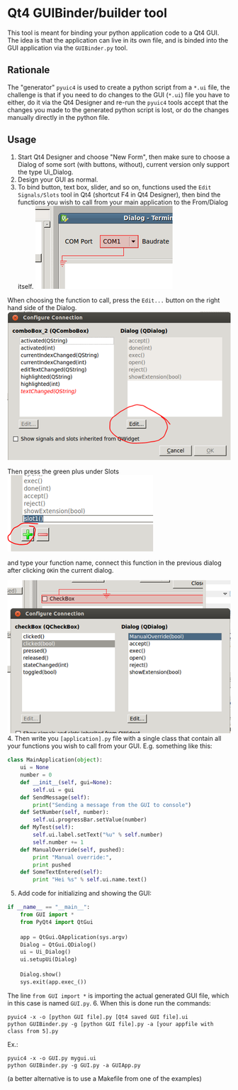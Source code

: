 # Qt4 GUIBinder/builder tool

This tool is meant for binding your python application code to a Qt4 GUI. The idea is that the application can live in its own file, and is binded into the GUI application via the `GUIBinder.py` tool.

## Rationale
The "generator" `pyuic4` is used to create a python script from a `*.ui` file, the challenge is that if you need to do changes to the GUI (`*.ui`) file you have to either, do it via the Qt4 Designer and re-run the `pyuic4` tools accept that the changes you made to the generated python script is lost, or do the changes manually directly in the python file.

## Usage
1. Start Qt4 Designer and choose "New Form", then make sure to choose a Dialog of some sort (with buttons, without), current version only support the type Ui_Dialog.
2. Design your GUI as normal.
3. To bind button, text box, slider, and so on, functions used the `Edit Signals/Slots` tool in Qt4 (shortcut F4 in Qt4 Designer), then bind the functions you wish to call from your main application to the From/Dialog itself.
![Binding Functions](documentation/function_binding.png)

When choosing the function to call, press the `Edit...` button on the right hand side of the Dialog.
![Edit Functions](documentation/edit_function1.png)

Then press the green plus under Slots
![Edit Functions2](documentation/edit_function2.png)

and type your function name, connect this function in the previous dialog after clicking `OK`in the current dialog.

![Edit Functions3](documentation/edit_function3.png)
4. Then write you `[application].py` file with a single class that contain all your functions you wish to call from your GUI. E.g. something like this:
```python
class MainApplication(object):
	ui = None
	number = 0
	def __init__(self, gui=None):
		self.ui = gui
	def SendMessage(self):
		print("Sending a message from the GUI to console")
	def SetNumber(self, number):
		self.ui.progressBar.setValue(number)
	def MyTest(self):
		self.ui.label.setText("%u" % self.number)
		self.number += 1
	def ManualOverride(self, pushed):
		print "Manual override:",
		print pushed
	def SomeTextEntered(self):
		print "Hei %s" % self.ui.name.text()
```
5. Add code for initializing and showing the GUI:
```python
if __name__ == "__main__":
	from GUI import *
	from PyQt4 import QtGui

	app = QtGui.QApplication(sys.argv)
	Dialog = QtGui.QDialog()
	ui = Ui_Dialog()
	ui.setupUi(Dialog)

	Dialog.show()
	sys.exit(app.exec_())
```
The line `from GUI import *` is importing the actual generated GUI file, which in this case is named `GUI.py`.
6. When this is done run the commands:
```
pyuic4 -x -o [python GUI file].py [Qt4 saved GUI file].ui
python GUIBinder.py -g [python GUI file].py -a [your appfile with class from 5].py
```
Ex.:
```
pyuic4 -x -o GUI.py mygui.ui
python GUIBinder.py -g GUI.py -a GUIApp.py
```
(a better alternative is to use a Makefile from one of the examples)
